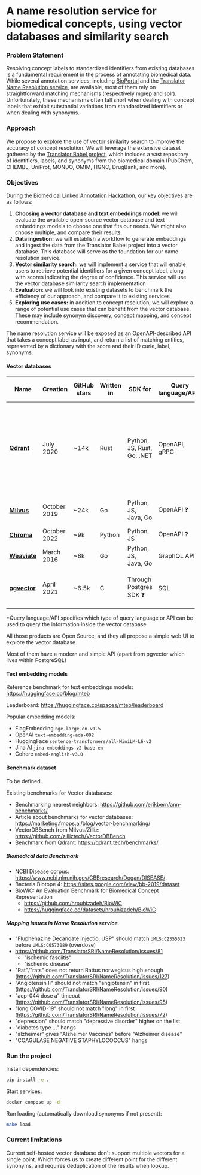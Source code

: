 # A name resolution service for biomedical concepts, using vector databases and similarity search

### Problem Statement

Resolving concept labels to standardized identifiers from existing databases is a fundamental requirement in the process of annotating biomedical data. While several annotation services, including [BioPortal](https://bioportal.bioontology.org/) and the [Translator Name Resolution service](https://name-resolution-sri.renci.org/docs), are available, most of them rely on straightforward matching mechanisms (respectively mgrep and solr). Unfortunately, these mechanisms often fall short when dealing with concept labels that exhibit substantial variations from standardized identifiers or when dealing with synonyms.

### Approach

We propose to explore the use of vector similarity search to improve the accuracy of concept resolution. We will leverage the extensive dataset gathered by the [Translator Babel project](https://github.com/TranslatorSRI/Babel), which includes a vast repository of identifiers, labels, and synonyms from the biomedical domain (PubChem, CHEMBL, UniProt, MONDO, OMIM, HGNC, DrugBank, and more).

### Objectives

During the [Biomedical Linked Annotation Hackathon](https://blah8.linkedannotation.org/), our key objectives are as follows:

1. **Choosing a vector database and text embeddings model**: we will evaluate the available open-source vector database and text embeddings models to choose one that fits our needs. We might also choose multiple, and compare their results.
2. **Data ingestion:** we will establish a workflow to generate embeddings and ingest the data from the Translator Babel project into a vector database. This database will serve as the foundation for our name resolution service.
3. **Vector similarity search:** we will implement a service that will enable users to retrieve potential identifiers for a given concept label, along with scores indicating the degree of confidence. This service will use the vector database similarity search implementation
4. **Evaluation**: we will look into existing datasets to benchmark the efficiency of our approach, and compare it to existing services
5. **Exploring use cases:** in addition to concept resolution, we will explore a range of potential use cases that can benefit from the vector database. These may include synonym discovery, concept mapping, and concept recommendation.

The name resolution service will be exposed as an OpenAPI-described API that takes a concept label as input, and return a list of matching entities, represented by a dictionary with the score and their ID curie, label, synonyms.

#### Vector databases

| Name                                                 | Creation     | GitHub stars | Written in | SDK for                    | Query language/API* | Implement vector functions                                   | Comment                                                      |
| ---------------------------------------------------- | ------------ | ------------ | ---------- | -------------------------- | ------------------- | ------------------------------------------------------------ | ------------------------------------------------------------ |
| [**Qdrant**](https://github.com/qdrant/qdrant)       | July 2020    | ~14k         | Rust       | Python, JS, Rust, Go, .NET | OpenAPI, gRPC       | [cosine, euclid, dot](https://qdrant.tech/documentation/concepts/search/#metrics) | Can be used as local standalone tool, in memory or persistent on disk, without to deploy a web service |
| [**Milvus**](https://github.com/milvus-io/milvus)    | October 2019 | ~24k         | Go         | Python, JS, Java, Go       | OpenAPI ❓️           | [cosine, euclid, inner product](https://milvus.io/docs/metric.md) | aka. Zilliz cloud                                            |
| [**Chroma**](https://github.com/chroma-core/chroma)  | October 2022 | ~9k          | Python     | Python, JS                 | OpenAPI ❓️           |                                                              |                                                              |
| [**Weaviate**](https://github.com/weaviate/weaviate) | March 2016   | ~8k          | Go         | Python, JS, Java, Go       | GraphQL API         | [cosine, euclid](https://weaviate.io/developers/weaviate/search/similarity) |                                                              |
| [**pgvector**](https://github.com/pgvector/pgvector) | April 2021   | ~6.5k        | C          | Through Postgres SDK ❓️     | SQL                 | [cosine, euclid, inner product, taxicab](https://github.com/pgvector/pgvector#vector-functions) | Integrated in PostgreSQL                                     |

*Query language/API specifies which type of query language or API can be used to query the information inside the vector database

All those products are Open Source, and they all propose a simple web UI to explore the vector database.

Most of them have a modern and simple API (apart from pgvector which lives within PostgreSQL)

#### Text embedding models

Reference benchmark for text embeddings models: https://huggingface.co/blog/mteb

Leaderboard: https://huggingface.co/spaces/mteb/leaderboard

Popular embedding models:

- FlagEmbedding `bge-large-en-v1.5`
- OpenAI `text-embedding-ada-002`
- HuggingFace `sentence-transformers/all-MiniLM-L6-v2`
- Jina AI `jina-embeddings-v2-base-en`
- Cohere `embed-english-v3.0`

#### Benchmark dataset

To be defined.

Existing benchmarks for Vector databases:

- Benchmarking nearest neighbors: https://github.com/erikbern/ann-benchmarks/
- Article about benchmarks for vector databases: https://marketing.fmops.ai/blog/vector-benchmarking/
- VectorDBBench from Milvus/Zilliz: https://github.com/zilliztech/VectorDBBench
- Benchmark from Qdrant: https://qdrant.tech/benchmarks/


##### Biomedical data Benchmark

* NCBI Disease corpus: https://www.ncbi.nlm.nih.gov/CBBresearch/Dogan/DISEASE/
* Bacteria Biotope 4: https://sites.google.com/view/bb-2019/dataset
* BioWiC: An Evaluation Benchmark for Biomedical Concept Representation
    * https://github.com/hrouhizadeh/BioWiC
    * https://huggingface.co/datasets/hrouhizadeh/BioWiC


##### Mapping issues in Name Resolution service

* "Fluphenazine Decanoate Injectio, USP" should match `UMLS:C2355623` before `UMLS:C0573089` (overdose)
* https://github.com/TranslatorSRI/NameResolution/issues/81
    * "ischemic fasciitis"
    * "ischemic disease"
* "Rat"/"rats" does not return Rattus norwegicus high enough (https://github.com/TranslatorSRI/NameResolution/issues/127)
* "Angiotensin II" should not match "angiotensin" in first (https://github.com/TranslatorSRI/NameResolution/issues/90)
* "acp-044 dose a" timeout (https://github.com/TranslatorSRI/NameResolution/issues/95)
* "long COVID-19" should not match "long" in first (https://github.com/TranslatorSRI/NameResolution/issues/72)
* "depression" should match "depressive disorder" higher on the list
* "diabetes type ..." hangs
* "alzheimer" gives "Alzheimer Vaccines" before "Alzheimer disease"
* "COAGULASE NEGATIVE STAPHYLOCOCCUS" hangs

### Run the project

Install dependencies:

```bash
pip install -e .
```

Start services:

```bash
docker compose up -d
```

Run loading (automatically download synonyms if not present):

```bash
make load
```

### Current limitations

Current self-hosted vector database don't support multiple vectors for a single point. Which forces us to create different point for the different synonyms, and requires deduplication of the results when lookup.
